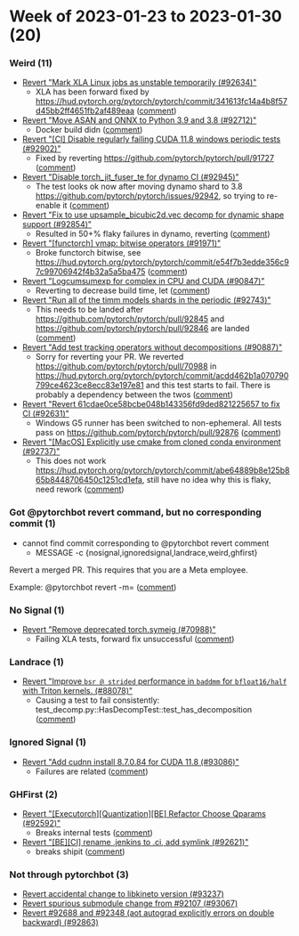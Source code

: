 # Week of 2023-01-23 to 2023-01-30 (20)

### Weird (11)

- [Revert "Mark XLA Linux jobs as unstable temporarily (#92634)"](https://github.com/pytorch/pytorch/commit/68f198913ae4c12da1618abe7d6ca681bb772771)
  - XLA has been forward fixed by https://hud.pytorch.org/pytorch/pytorch/commit/341613fc14a4b8f57d45bb2ff4651fb2af489eaa ([comment](https://github.com/pytorch/pytorch/pull/92634#issuecomment-1404537633))
- [Revert "Move ASAN and ONNX to Python 3.9 and 3.8 (#92712)"](https://github.com/pytorch/pytorch/commit/9c6433ce48c27f4b6ecf585bf6049176c217bbbe)
  - Docker build didn ([comment](https://github.com/pytorch/pytorch/pull/92712#issuecomment-1400589038))
- [Revert "[CI] Disable regularly failing CUDA 11.8 windows periodic tests (#92902)"](https://github.com/pytorch/pytorch/commit/f180873fd5e54acd45c55cf4a153bf61365855d0)
  - Fixed by reverting https://github.com/pytorch/pytorch/pull/91727 ([comment](https://github.com/pytorch/pytorch/pull/92902#issuecomment-1402924498))
- [Revert "Disable torch_jit_fuser_te for dynamo CI (#92945)"](https://github.com/pytorch/pytorch/commit/913cf2908e05f00c16e56226c747c05a83fdfc27)
  - The test looks ok now after moving dynamo shard to 3.8 https://github.com/pytorch/pytorch/issues/92942, so trying to re-enable it ([comment](https://github.com/pytorch/pytorch/pull/92945#issuecomment-1405691816))
- [Revert "Fix to use upsample_bicubic2d.vec decomp for dynamic shape support (#92854)"](https://github.com/pytorch/pytorch/commit/01f10977706e2859b2048cd76ae059a2a0fbf082)
  - Resulted in 50+% flaky failures in dynamo, reverting ([comment](https://github.com/pytorch/pytorch/pull/92854#issuecomment-1402856498))
- [Revert "[functorch] vmap: bitwise operators (#91971)"](https://github.com/pytorch/pytorch/commit/7ddcf4e0c3e0d516db7dbd4219046a5341fd743d)
  - Broke functorch bitwise, see https://hud.pytorch.org/pytorch/pytorch/commit/e54f7b3edde356c97c99706942f4b32a5a5ba475 ([comment](https://github.com/pytorch/pytorch/pull/91971#issuecomment-1400477969))
- [Revert "Logcumsumexp for complex in CPU and CUDA (#90847)"](https://github.com/pytorch/pytorch/commit/9b23fd378f3331e84357e2cc297c1eb36987d65e)
  - Reverting to decrease build time, let ([comment](https://github.com/pytorch/pytorch/pull/90847#issuecomment-1402619343))
- [Revert "Run all of the timm models shards in the periodic (#92743)"](https://github.com/pytorch/pytorch/commit/2cf03bbbabe05c26a9eb0258269ffef9c743e32f)
  - This needs to be landed after https://github.com/pytorch/pytorch/pull/92845 and https://github.com/pytorch/pytorch/pull/92846 are landed ([comment](https://github.com/pytorch/pytorch/pull/92743#issuecomment-1401157344))
- [Revert "Add test tracking operators without decompositions (#90887)"](https://github.com/pytorch/pytorch/commit/a2da0a0b025957d22566164113439d6800b1ad83)
  - Sorry for reverting your PR. We reverted https://github.com/pytorch/pytorch/pull/70988 in https://hud.pytorch.org/pytorch/pytorch/commit/acdd462b1a070790799ce4623ce8ecc83e197e81 and this test starts to fail. There is probably a dependency between the twos ([comment](https://github.com/pytorch/pytorch/pull/90887#issuecomment-1402741242))
- [Revert "Revert 61cdae0ce58bcbe048b143356fd9ded821225657 to fix CI (#92631)"](https://github.com/pytorch/pytorch/commit/5f09f76b5d70164bccd0e38c38ab880407548f5f)
  - Windows G5 runner has been switched to non-ephemeral. All tests pass on https://github.com/pytorch/pytorch/pull/92876 ([comment](https://github.com/pytorch/pytorch/pull/92631#issuecomment-1402324438))
- [Revert "[MacOS] Explicitly use cmake from cloned conda environment (#92737)"](https://github.com/pytorch/pytorch/commit/d4a35e21c0d0d8785996b3771dbe1226acf8b6cf)
  - This does not work https://hud.pytorch.org/pytorch/pytorch/commit/abe64889b8e125b865b8448706450c1251cd1efa, still have no idea why this is flaky, need rework ([comment](https://github.com/pytorch/pytorch/pull/92737#issuecomment-1402407204))

### Got @pytorchbot revert command, but no corresponding commit (1)

- cannot find commit corresponding to @pytorchbot revert comment
  - MESSAGE -c
                          {nosignal,ignoredsignal,landrace,weird,ghfirst}

Revert a merged PR. This requires that you are a Meta employee.

Example:
  @pytorchbot revert -m= ([comment](https://github.com/DenisVieriu97/pytorch/pull/1#issuecomment-1401331442))

### No Signal (1)

- [Revert "Remove deprecated torch.symeig (#70988)"](https://github.com/pytorch/pytorch/commit/acdd462b1a070790799ce4623ce8ecc83e197e81)
  - Failing XLA tests, forward fix unsuccessful ([comment](https://github.com/pytorch/pytorch/pull/70988#issuecomment-1402444653))

### Landrace (1)

- [Revert "Improve `bsr @ strided` performance in `baddmm` for `bfloat16/half` with Triton kernels. (#88078)"](https://github.com/pytorch/pytorch/commit/7012d985fa21b2b25e04b853906009dba1787eaa)
  - Causing a test to fail consistently: test_decomp.py::HasDecompTest::test_has_decomposition ([comment](https://github.com/pytorch/pytorch/pull/88078#issuecomment-1405258764))

### Ignored Signal (1)

- [Revert "Add cudnn install 8.7.0.84 for CUDA 11.8  (#93086)"](https://github.com/pytorch/pytorch/commit/62aa4e096b8414ad22796d0dbffa12988a9f3793)
  - Failures are related ([comment](https://github.com/pytorch/pytorch/pull/93086#issuecomment-1406725893))

### GHFirst (2)

- [Revert "[Executorch][Quantization][BE] Refactor Choose Qparams (#92592)"](https://github.com/pytorch/pytorch/commit/c0dd9b3b6781eefe7122b063fcabbf144083a58d)
  - Breaks internal tests ([comment](https://github.com/pytorch/pytorch/pull/92592#issuecomment-1400430019))
- [Revert "[BE][CI] rename .jenkins to .ci, add symlink (#92621)"](https://github.com/pytorch/pytorch/commit/afe6ea884fa21d424d614efff6bd3a75ec4357af)
  - breaks shipit ([comment](https://github.com/pytorch/pytorch/pull/92621#issuecomment-1400497002))

### Not through pytorchbot (3)

- [Revert accidental change to libkineto version (#93237)](https://github.com/pytorch/pytorch/commit/239afa0e431b21ee7783cf8f720ce7c65076d2f2)
- [Revert spurious submodule change from #92107 (#93067)](https://github.com/pytorch/pytorch/commit/abcaa05f553a3abed104bce698bd937224335fef)
- [Revert #92688 and #92348 (aot autograd explicitly errors on double backward) (#92863)](https://github.com/pytorch/pytorch/commit/fb980581a7b41a5ea570fcb03829463b806b3bbc)
